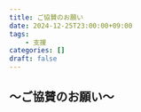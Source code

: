 ```yaml
---
title: ご協賛のお願い
date: 2024-12-25T23:00:00+09:00
tags:
    - 支援
categories: []
draft: false
---
```


## ～ご協賛のお願い～
